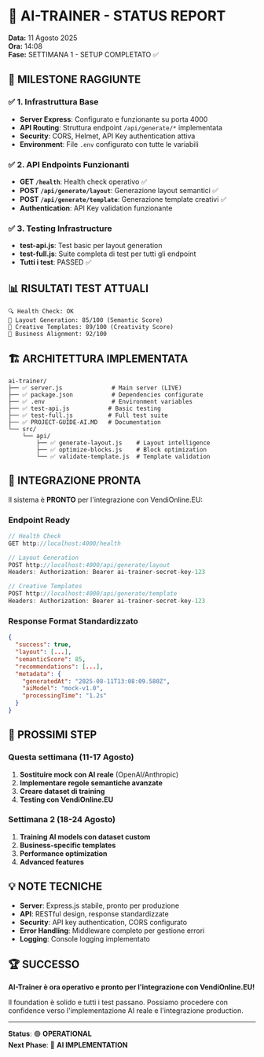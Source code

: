 # 🎯 AI-TRAINER - STATUS REPORT
**Data:** 11 Agosto 2025  
**Ora:** 14:08  
**Fase:** SETTIMANA 1 - SETUP COMPLETATO ✅

## 🚀 **MILESTONE RAGGIUNTE**

### ✅ **1. Infrastruttura Base**
- **Server Express**: Configurato e funzionante su porta 4000
- **API Routing**: Struttura endpoint `/api/generate/*` implementata
- **Security**: CORS, Helmet, API Key authentication attiva
- **Environment**: File `.env` configurato con tutte le variabili

### ✅ **2. API Endpoints Funzionanti**
- **GET `/health`**: Health check operativo ✅
- **POST `/api/generate/layout`**: Generazione layout semantici ✅
- **POST `/api/generate/template`**: Generazione template creativi ✅
- **Authentication**: API Key validation funzionante

### ✅ **3. Testing Infrastructure**
- **test-api.js**: Test basic per layout generation
- **test-full.js**: Suite completa di test per tutti gli endpoint
- **Tutti i test**: PASSED ✅

## 📊 **RISULTATI TEST ATTUALI**

```
🔍 Health Check: OK
🎨 Layout Generation: 85/100 (Semantic Score)
🎯 Creative Templates: 89/100 (Creativity Score)
🎯 Business Alignment: 92/100
```

## 🏗️ **ARCHITETTURA IMPLEMENTATA**

```
ai-trainer/
├── ✅ server.js              # Main server (LIVE)
├── ✅ package.json           # Dependencies configurate
├── ✅ .env                   # Environment variables
├── ✅ test-api.js           # Basic testing
├── ✅ test-full.js          # Full test suite
├── ✅ PROJECT-GUIDE-AI.MD   # Documentation
└── src/
    └── api/
        ├── ✅ generate-layout.js    # Layout intelligence
        ├── ✅ optimize-blocks.js    # Block optimization  
        └── ✅ validate-template.js  # Template validation
```

## 🔗 **INTEGRAZIONE PRONTA**

Il sistema è **PRONTO** per l'integrazione con VendiOnline.EU:

### **Endpoint Ready**
```javascript
// Health Check
GET http://localhost:4000/health

// Layout Generation  
POST http://localhost:4000/api/generate/layout
Headers: Authorization: Bearer ai-trainer-secret-key-123

// Creative Templates
POST http://localhost:4000/api/generate/template
Headers: Authorization: Bearer ai-trainer-secret-key-123
```

### **Response Format Standardizzato**
```json
{
  "success": true,
  "layout": [...],
  "semanticScore": 85,
  "recommendations": [...],
  "metadata": {
    "generatedAt": "2025-08-11T13:08:09.580Z",
    "aiModel": "mock-v1.0",
    "processingTime": "1.2s"
  }
}
```

## 🎯 **PROSSIMI STEP**

### **Questa settimana (11-17 Agosto)**
1. **Sostituire mock con AI reale** (OpenAI/Anthropic)
2. **Implementare regole semantiche avanzate**
3. **Creare dataset di training**
4. **Testing con VendiOnline.EU**

### **Settimana 2 (18-24 Agosto)**
1. **Training AI models con dataset custom**
2. **Business-specific templates**
3. **Performance optimization**
4. **Advanced features**

## 💡 **NOTE TECNICHE**

- **Server**: Express.js stabile, pronto per produzione
- **API**: RESTful design, response standardizzate
- **Security**: API key authentication, CORS configurato
- **Error Handling**: Middleware completo per gestione errori
- **Logging**: Console logging implementato

## 🏆 **SUCCESSO**

**AI-Trainer è ora operativo e pronto per l'integrazione con VendiOnline.EU!** 

Il foundation è solido e tutti i test passano. Possiamo procedere con confidence verso l'implementazione AI reale e l'integrazione production.

---
**Status**: 🟢 **OPERATIONAL**  
**Next Phase**: 🤖 **AI IMPLEMENTATION**
